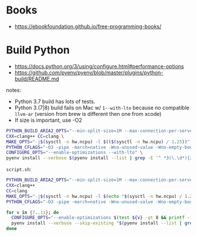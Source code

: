 # Books

* https://ebookfoundation.github.io/free-programming-books/

# Build Python

- https://docs.python.org/3/using/configure.html#performance-options
- https://github.com/pyenv/pyenv/blob/master/plugins/python-build/README.md

notes:
- Python 3.7 build has lots of tests.
- Python 3.(7|8) build fails on Mac w/ `1--with-lto` because no compatible `llvm-ar` (version from brew is different then one from xcode)
- If size is important, use -O2

```bash
PYTHON_BUILD_ARIA2_OPTS="--min-split-size=1M --max-connection-per-server=10 --optimize-concurrent-downloads=true" \
CXX=clang++ CC=clang \
MAKE_OPTS="-j$(sysctl -n hw.ncpu) -l $(($(sysctl -n hw.ncpu) / 1.25))" \
PYTHON_CFLAGS="-O3 -pipe -march=native -Wno-unused-value -Wno-empty-body -Wno-parentheses-equality" \
CONFIGURE_OPTS="--enable-optimizations --with-lto" \
pyenv install --verbose $(pyenv install --list | grep -E '^ *3(\.\d*){2}$' | tail -1)
```

`script.sh`:
```bash
PYTHON_BUILD_ARIA2_OPTS="--min-split-size=1M --max-connection-per-server=10 --optimize-concurrent-downloads=true"
CXX=clang++
CC=clang
MAKE_OPTS="-j$(sysctl -n hw.ncpu) -l $(echo "$(sysctl -n hw.ncpu) / 1.25" | bc)"
PYTHON_CFLAGS="-O3 -pipe -march=native -Wno-unused-value -Wno-empty-body -Wno-parentheses-equality"

for v in {7..11}; do
  CONFIGURE_OPTS="--enable-optimizations $(test ${v} -gt 8 && printf -- --with-lto)"
  pyenv install --verbose --skip-existing "$(pyenv install --list | grep -E "^ *3\.${v}\." | tail -1)"
done
```
<!--stackedit_data:
eyJoaXN0b3J5IjpbMTU2OTE2NDA2LDE4ODAwODI5ODMsLTEwMz
k4OTQzMSwtMTU3MDExNTA4MiwyNDI3Nzg0MjEsLTEwOTU4MjYw
NjgsOTEyNjQ2NjkwLDg2NjE2MDk0NSw4NjgwNTcwOTcsLTIxMj
E1Mzc0NSwtMTIxODQ2NTE4MywtOTY1MjAzOTg0LDI3NDQyOTY4
MF19
-->